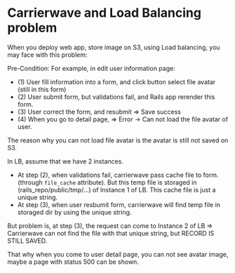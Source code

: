 # Carrierwave and Load Balancing problem

When you deploy web app, store image on S3, using Load balancing, you may face
with this problem:

Pre-Condition: For example, in edit user information page:
+ (1) User fill information into a form, and click button select file avatar (still in this form)
+ (2) User submit form, but validations fail, and Rails app rerender this form.
+ (3) User correct the form, and resubmit => Save success
+ (4) When you go to detail page, => Error -> Can not load the file avatar of user.

The reason why you can not load file avatar is the avatar is still not saved on S3.

In LB, assume that we have 2 instances.

+ At step (2), when validations fail, carrierwave pass cache file to form.  (through `file_cache` attribute). But this temp file is storaged in (rails_repo/public/tmp/...) of Instance 1 of LB.
This cache file is just a unique string.
+ At step (3), when user resbumit form, carrierwave will find temp file in storaged dir by using the unique string.

But problem is, at step (3), the request can come to Instance 2 of LB => Carrierwave can not find the file with that unique string, but RECORD IS STILL SAVED.

That why when you come to user detail page, you can not see avatar image, maybe a page with status 500 can be shown.
